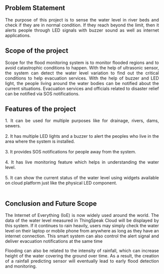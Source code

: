## Problem Statement 
<p align="justify">The purpose of this project is to sense the water level in river beds and check if they are in 
normal condition. If they reach beyond the limit, then it alerts people through LED signals with 
buzzer sound as well as internet applications.</p>

## Scope of the project
<p align="justify">Scope for the flood monitoring system is to monitor flooded regions and to avoid catastrophic 
conditions to happen. With the help of ultrasonic sensor, the system can detect the water level 
variation to find out the critical conditions to help evacuation services. With the help of buzzer 
and LED light, the people living around the water bodies can be notified about the current 
situations. Evacuation services and officials related to disaster relief can be notified via SOS 
notifications.</p>

## Features of the project
<p align = "justify"> 
1. It can be used for multiple purposes like for drainage, rivers, dams, sewers. <br><br>
2. It has multiple LED lights and a buzzer to alert the peoples who live in the area where the 
system is installed. <br><br>
3. It provides SOS notifications for people away from the system. <br><br>
4. It has live monitoring feature which helps in understanding the water level. <br><br>
5. It can show the current status of the water level using widgets available on cloud platform 
just like the physical LED component.<br><br></p>

## Conclusion and Future Scope
<p align = "justify">The Internet of Everything (IoE) is now widely used around the world. The data of 
the water level measured in ThingSpeak Cloud will be displayed by this system. If it continues to 
rain heavily, users may simply check the water level on their laptop or mobile phone from 
anywhere as long as they have an internet connection. This smart system can also control the 
alert signal and deliver evacuation notifications at the same time</p>

<p align = "justify">Flooding can also be related to the intensity of rainfall, which can increase height of the water 
covering the ground over time. As a result, the creation of a rainfall predicting sensor will 
eventually lead to early flood detection and monitoring.</p>
